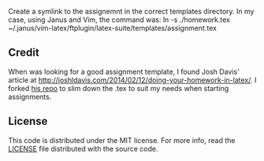 Create a symlink to the assignemnt in the correct templates directory.
In my case, using Janus and Vim, the command was:
ln -s ./homework.tex
~/.janus/vim-latex/ftplugin/latex-suite/templates/assignment.tex

## Credit

When was looking for a good assignment template, I found Josh Davis'
article at
http://joshldavis.com/2014/02/12/doing-your-homework-in-latex/.
I forked [his repo][origin] to slim down the .tex to suit my needs when
starting assignments.

## License

This code is distributed under the MIT license. For more info, read the
[LICENSE](/LICENSE) file distributed with the source code.

[origin]: https://github.com/jdavis/latex-homework-template
